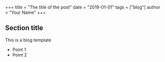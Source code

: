 +++
title = "The title of the post"
date = "2019-01-01"
tags = ["blog"]
author = "Your Name"
+++

## Section title

This is a blog template
- Point 1
- Point 2



